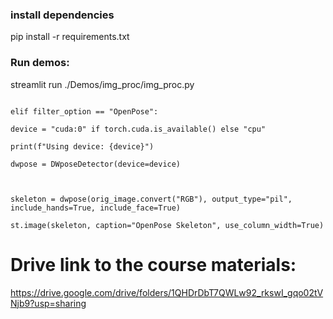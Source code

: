 

### install dependencies
pip install -r requirements.txt
<!-- pip install -r ./ComputerVision/requirements.txt -->


### Run demos:
streamlit run ./Demos/img_proc/img_proc.py



```

elif filter_option == "OpenPose":

device = "cuda:0" if torch.cuda.is_available() else "cpu"

print(f"Using device: {device}")

dwpose = DWposeDetector(device=device)



skeleton = dwpose(orig_image.convert("RGB"), output_type="pil", include_hands=True, include_face=True)

st.image(skeleton, caption="OpenPose Skeleton", use_column_width=True)
```


# Drive link to the course materials: 
https://drive.google.com/drive/folders/1QHDrDbT7QWLw92_rkswI_gqo02tVNjb9?usp=sharing